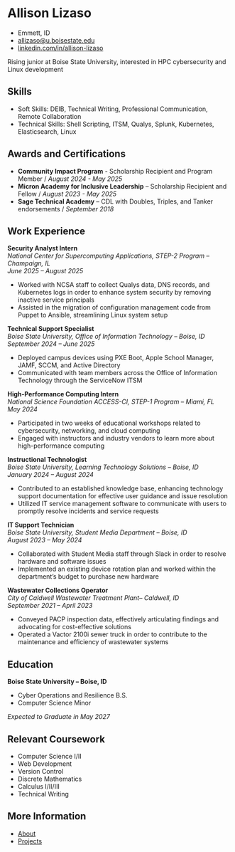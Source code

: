 <link rel="stylesheet" href="./style.css">

# Allison Lizaso

- Emmett, ID
- allizaso@u.boisestate.edu
- [linkedin.com/in/allison-lizaso](https://www.linkedin.com/in/allison-lizaso/)

Rising junior at Boise State University, interested in HPC cybersecurity and Linux development
## Skills
- Soft Skills: DEIB, Technical Writing, Professional Communication, Remote Collaboration
- Technical Skills: Shell Scripting, ITSM, Qualys, Splunk, Kubernetes, Elasticsearch, Linux

## Awards and Certifications

- **Community Impact Program** - Scholarship Recipient and Program Member / *August 2024 - May 2025*
- **Micron Academy for Inclusive Leadership** – Scholarship Recipient and Fellow / *August 2023 - May 2025*  
- **Sage Technical Academy** – CDL with Doubles, Triples, and Tanker endorsements / *September 2018*

## Work Experience

**Security Analyst Intern**  
*National Center for Supercomputing Applications, STEP-2 Program – Champaign, IL*  
*June 2025 – August 2025*  
- Worked with NCSA staff to collect Qualys data, DNS records, and Kubernetes logs in order to enhance system security by removing inactive service principals 
- Assisted in the migration of configuration management code from Puppet to Ansible, streamlining Linux system setup

**Technical Support Specialist**  
*Boise State University, Office of Information Technology – Boise, ID*  
*September 2024 – June 2025*  
- Deployed campus devices using PXE Boot, Apple School Manager, JAMF, SCCM, and Active Directory
- Communicated with team members across the Office of Information Technology through the ServiceNow ITSM

**High-Performance Computing Intern**  
*National Science Foundation ACCESS-CI, STEP-1 Program – Miami, FL*  
*May 2024*  
- Participated in two weeks of educational workshops related to cybersecurity, networking, and cloud computing
- Engaged with instructors and industry vendors to learn more about high-performance computing

**Instructional Technologist**  
*Boise State University, Learning Technology Solutions – Boise, ID*  
*January 2024 – August 2024*  
- Contributed to an established knowledge base, enhancing technology support documentation for effective user guidance and issue resolution
- Utilized IT service management software to communicate with users to promptly resolve incidents and service requests

**IT Support Technician**  
*Boise State University, Student Media Department – Boise, ID*  
*August 2023 – May 2024*  
- Collaborated with Student Media staff through Slack in order to resolve hardware and software issues
- Implemented an existing device rotation plan and worked within the department’s budget to purchase new hardware

**Wastewater Collections Operator**  
*City of Caldwell Wastewater Treatment Plant– Caldwell, ID*  
*September 2021 – April 2023*  
- Conveyed PACP inspection data, effectively articulating findings and advocating for cost-effective solutions
- Operated a Vactor 2100i sewer truck in order to contribute to the maintenance and efficiency of wastewater systems
  
## Education

**Boise State University – Boise, ID**  
- Cyber Operations and Resilience B.S. 
- Computer Science Minor

*Expected to Graduate in May 2027*

## Relevant Coursework
- Computer Science I/II
- Web Development
- Version Control
- Discrete Mathematics
- Calculus I/II/III
- Technical Writing

## More Information

- [About](./about.md)
- [Projects](./projects.md)
